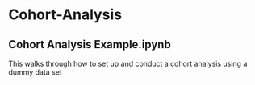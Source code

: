 # Cohort-Analysis

## Cohort Analysis Example.ipynb
This walks through how to set up and conduct a cohort analysis using a dummy data set


